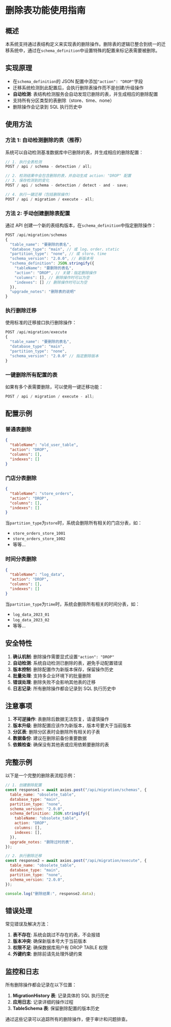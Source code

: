 # 删除表功能使用指南

## 概述

本系统支持通过表结构定义来实现表的删除操作。删除表的逻辑已整合到统一的迁移系统中，通过在`schema_definition`中设置特殊的配置来标记表需要被删除。

## 实现原理

- 在`schema_definition`的 JSON 配置中添加`"action": "DROP"`字段
- 迁移系统检测到此配置后，会执行删除表操作而不是创建/升级操作
- **自动检测**: 表结构检测服务会自动发现已删除的表，并生成相应的删除配置
- 支持所有分区类型的表删除（store、time、none）
- 删除操作会记录到 SQL 执行历史中

## 使用方法

### 方法 1: 自动检测删除的表（推荐）

系统可以自动检测基准数据库中已删除的表，并生成相应的删除配置：

```javascript
// 1. 执行全表检测
POST / api / schema - detection / all;

// 2. 检测结果中会包含删除的表，并自动生成 action: "DROP" 配置
// 3. 保存检测到的变化
POST / api / schema - detection / detect - and - save;

// 4. 执行一键迁移（包括删除操作）
POST / api / migration / execute - all;
```

### 方法 2: 手动创建删除表配置

通过 API 创建一个新的表结构版本，在`schema_definition`中指定删除操作：

```javascript
POST /api/migration/schemas
{
  "table_name": "要删除的表名",
  "database_type": "main", // 或 log、order、static
  "partition_type": "none", // 或 store、time
  "schema_version": "2.0.0", // 新版本号
  "schema_definition": JSON.stringify({
    "tableName": "要删除的表名",
    "action": "DROP", // 关键：指定删除操作
    "columns": [], // 删除操作时可以为空
    "indexes": [] // 删除操作时可以为空
  }),
  "upgrade_notes": "删除表的说明"
}
```

### 执行删除迁移

使用标准的迁移接口执行删除操作：

```javascript
POST /api/migration/execute
{
  "table_name": "要删除的表名",
  "database_type": "main",
  "partition_type": "none",
  "schema_version": "2.0.0" // 指定删除版本
}
```

### 一键删除所有配置的表

如果有多个表需要删除，可以使用一键迁移功能：

```javascript
POST / api / migration / execute - all;
```

## 配置示例

### 普通表删除

```json
{
  "tableName": "old_user_table",
  "action": "DROP",
  "columns": [],
  "indexes": []
}
```

### 门店分表删除

```json
{
  "tableName": "store_orders",
  "action": "DROP",
  "columns": [],
  "indexes": []
}
```

当`partition_type`为`store`时，系统会删除所有相关的门店分表，如：

- `store_orders_store_1001`
- `store_orders_store_1002`
- 等等...

### 时间分表删除

```json
{
  "tableName": "log_data",
  "action": "DROP",
  "columns": [],
  "indexes": []
}
```

当`partition_type`为`time`时，系统会删除所有相关的时间分表，如：

- `log_data_2023_01`
- `log_data_2023_02`
- 等等...

## 安全特性

1. **确认机制**: 删除操作需要显式设置`"action": "DROP"`
2. **自动检测**: 系统自动检测已删除的表，避免手动配置错误
3. **版本控制**: 删除配置作为新版本保存，保留操作历史
4. **批量处理**: 支持多企业环境下的批量删除
5. **错误处理**: 删除失败不会影响其他表的迁移
6. **日志记录**: 所有删除操作都会记录到 SQL 执行历史中

## 注意事项

1. **不可逆操作**: 表删除后数据无法恢复，请谨慎操作
2. **版本升级**: 删除配置应该作为新版本，版本号要大于当前版本
3. **分区表**: 删除分区表时会删除所有相关的子表
4. **数据备份**: 建议在删除前备份重要数据
5. **依赖检查**: 确保没有其他表或应用依赖要删除的表

## 完整示例

以下是一个完整的删除表流程示例：

```javascript
// 1. 创建删除配置
const response1 = await axios.post("/api/migration/schemas", {
  table_name: "obsolete_table",
  database_type: "main",
  partition_type: "none",
  schema_version: "2.0.0",
  schema_definition: JSON.stringify({
    tableName: "obsolete_table",
    action: "DROP",
    columns: [],
    indexes: [],
  }),
  upgrade_notes: "删除过时的表",
});

// 2. 执行删除迁移
const response2 = await axios.post("/api/migration/execute", {
  table_name: "obsolete_table",
  database_type: "main",
  partition_type: "none",
  schema_version: "2.0.0",
});

console.log("删除结果:", response2.data);
```

## 错误处理

常见错误及解决方法：

1. **表不存在**: 系统会跳过不存在的表，不会报错
2. **版本冲突**: 确保新版本号大于当前版本
3. **权限不足**: 确保数据库用户有 DROP TABLE 权限
4. **外键约束**: 删除前请先处理外键约束

## 监控和日志

所有删除操作都会记录在以下位置：

1. **MigrationHistory 表**: 记录具体的 SQL 执行历史
2. **应用日志**: 记录详细的操作过程
3. **TableSchema 表**: 保留删除配置的版本历史

通过这些记录可以追踪所有的删除操作，便于审计和问题排查。
